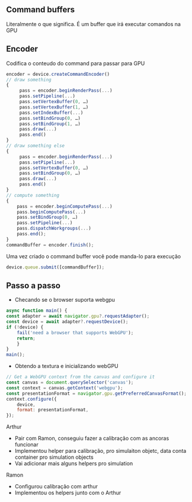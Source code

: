 ## Command buffers
Literalmente o que significa. É um buffer que irá executar comandos na GPU

## Encoder
Codifica o conteudo do command para passar para GPU

```js
encoder = device.createCommandEncoder()
// draw something
{
	 pass = encoder.beginRenderPass(...)
	 pass.setPipeline(...)
	 pass.setVertexBuffer(0, …)
	 pass.setVertexBuffer(1, …)
	 pass.setIndexBuffer(...)
	 pass.setBindGroup(0, …)
	 pass.setBindGroup(1, …)
	 pass.draw(...)
	 pass.end()
}
// draw something else
{
	 pass = encoder.beginRenderPass(...)
	 pass.setPipeline(...)
	 pass.setVertexBuffer(0, …)
	 pass.setBindGroup(0, …)
	 pass.draw(...)
	 pass.end()
}
// compute something
{
	pass = encoder.beginComputePass(...)
	pass.beginComputePass(...)
	pass.setBindGroup(0, …)
	pass.setPipeline(...)
	pass.dispatchWorkgroups(...)
	pass.end();
}
commandBuffer = encoder.finish();
```

Uma vez criado o command buffer você pode manda-lo para execução

```js
device.queue.submit([commandBuffer]);
```

## Passo a passo

- Checando se o browser suporta webgpu

```js
async function main() {
const adapter = await navigator.gpu?.requestAdapter();
const device = await adapter?.requestDevice();
if (!device) {
	fail('need a browser that supports WebGPU');
	return;
	}
}
main();
```

- Obtendo a textura e inicializando webGPU

```js
// Get a WebGPU context from the canvas and configure it
const canvas = document.querySelector('canvas');
const context = canvas.getContext('webgpu');
const presentationFormat = navigator.gpu.getPreferredCanvasFormat();
context.configure({
	device,
	format: presentationFormat,
});
```

Arthur
- Pair com Ramon, conseguiu fazer a calibração com as ancoras funcionar
- Implementou helper para calibração, pro simulaiton objetc, data conta container pro simulation objects
- Vai adicionar mais alguns helpers pro simulation 

Ramon
- Configurou calibração com arthur
- Implementou os helpers junto com o Arthur

